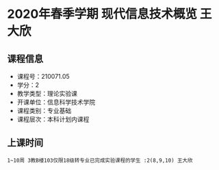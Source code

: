 # 2020年春季学期 现代信息技术概览 王大欣






## 课程信息

- 课程号：210071.05
- 学分：2
- 教学类型：理论实验课
- 开课单位：信息科学技术学院
- 课程类别：专业基础
- 课程层次：本科计划内课程

## 上课时间

```
1~10周 3教B楼103仅限18级转专业已完成实验课程的学生 :2(8,9,10) 王大欣
```


